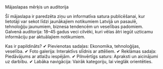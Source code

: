 Mājaslapas mērķis un auditorija

Šī mājaslapa ir paredzēta ziņu un informatīva satura publicēšanai, kur lietotāji var sekot līdzi jaunākajiem notikumiem Latvijā un pasaulē, tehnoloģiju jaunumiem, biznesa tendencēm un veselības padomiem.
Galvenā auditorija: 18–45 gadus veci cilvēki, kuri vēlas ātri iegūt uzticamu informāciju par aktuālajiem notikumiem.

Kas ir papildināts?
✔ Pievienotas sadaļas: Ekonomika, tehnoloģijas, veselība.
✔ Foto galerija: Interaktīvs slīdnis ar attēliem.
✔ Reklāmas sadaļa: Piedāvājums ar atlaižu iespējām.
✔ Pilnvērtīgs saturs: Apraksti un aicinājumi uz darbību.
✔ Labāka navigācija: Vairāk kategoriju, lai vieglāk orientēties.

